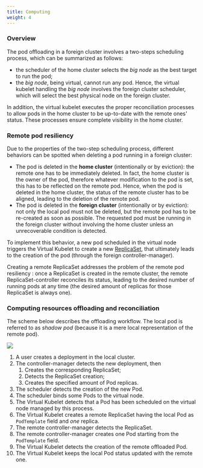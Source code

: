 ```yaml
---
title: Computing
weight: 4
---
```


### Overview

The pod offloading in a foreign cluster involves a two-steps scheduling process, which can be summarized as follows:

- the scheduler of the home cluster selects the *big node* as the best target to run the pod;
- the *big node*, being virtual, cannot run any pod. Hence, the virtual kubelet handling the *big node* involves the foreign cluster scheduler, which will select the best physical node on the foreign cluster.

In addition, the virtual kubelet executes the proper reconciliation processes to allow pods in the home cluster to be up-to-date with the remote ones' status. These processes ensure complete visibility in the home cluster.

### Remote pod resiliency 

Due to the properties of the two-step scheduling process, different behaviors can be spotted when deleting a pod running in a foreign cluster:

- The pod is deleted in the **home cluster** (intentionally or by eviction): the remote one has to be immediately deleted. In fact, the home cluster is the owner of the pod, therefore whatever modification to the pod is set, this has to be reflected on the remote pod. Hence, when the pod is deleted in the home cluster, the status of the remote cluster has to be aligned, leading to the deletion of the remote pod.
- The pod is deleted in the **foreign cluster** (intentionally or by eviction): not only the local pod must not be deleted, but the remote pod has to be re-created as soon as possible. The requested pod must be running in the foreign cluster without involving the home cluster unless an unrecoverable condition is detected.

To implement this behavior, a new pod scheduled in the virtual node triggers the Virtual Kubelet to create a new [ReplicaSet](https://kubernetes.io/docs/concepts/workloads/controllers/replicaset/), that ultimately leads to the creation of the pod (through the foreign controller-manager).

Creating a remote ReplicaSet addresses the problem of the remote pod resiliency : once a ReplicaSet is created in the remote cluster, the remote ReplicaSet-controller reconciles its status, leading to the desired number of running pods at any time (the desired amount of replicas for those ReplicaSet is always one).

### Computing resources offloading and reconciliation

The scheme below describes the offloading workflow.
The local pod is referred to as *shadow pod* (because it is a mere local representation of the remote pod).

![](/images/offloading/computing-offloading-overview.svg)

1. A user creates a deployment in the local cluster.
2. The controller-manager detects the new deployment, then
    1. Creates the corresponding ReplicaSet;
    2. Detects the ReplicaSet creation;
    3. Creates the specified amount of Pod replicas.
3. The scheduler detects the creation of the new Pod.
4. The scheduler binds some Pods to the virtual node.
5. The Virtual Kubelet detects that a Pod has been scheduled on the virtual node managed by this process.
7. The Virtual Kubelet creates a remote ReplicaSet having the local Pod as `PodTemplate` field and _one_ replica.
8. The remote controller-manager detects the ReplicaSet.
9. The remote controller-manager creates one Pod starting from the `PodTemplate` field.
10. The Virtual Kubelet detects the creation of the remote offloaded Pod.
11. The Virtual Kubelet keeps the local Pod status updated with the remote one.
